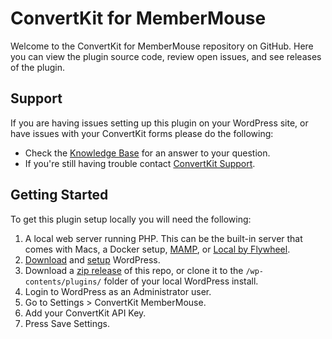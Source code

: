 # ConvertKit for MemberMouse

Welcome to the ConvertKit for MemberMouse repository on GitHub. Here you can view the plugin source code, review open issues, and see releases of the plugin.

## Support

If you are having issues setting up this plugin on your WordPress site, or have issues with your ConvertKit forms please do the
following:

* Check the [Knowledge Base](https://help.convertkit.com/) for an answer to your question.
* If you're still having trouble contact [ConvertKit Support](https://convertkit.com/support/).

## Getting Started

To get this plugin setup locally you will need the following:

1. A local web server running PHP. This can be the built-in server that comes with Macs, a Docker setup, [MAMP](https://mamp.info), or 
[Local by Flywheel](https://local.getflywheel.com/).
2. [Download](https://wordpress.org/download/) and [setup](https://codex.wordpress.org/Installing_WordPress#Famous_5-Minute_Installation) WordPress. 
3. Download a [zip release](https://github.com/ConvertKit/ConvertKit-WordPress/releases) of this repo, or clone it to the `/wp-contents/plugins/` folder 
of your local WordPress install.
4. Login to WordPress as an Administrator user.
5. Go to Settings > ConvertKit MemberMouse.
6. Add your ConvertKit API Key.
7. Press Save Settings.

